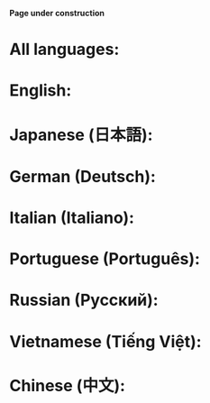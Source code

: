 **Page under construction**

# All languages:
# English:
# Japanese (日本語):
# German (Deutsch):
# Italian (Italiano):
# Portuguese (Português):
# Russian (Pусский):
# Vietnamese (Tiếng Việt):
# Chinese (中文):


